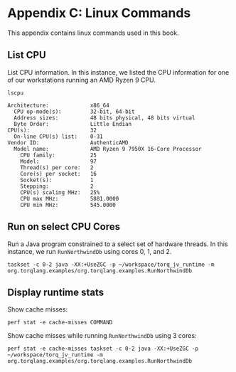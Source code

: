 # Appendix C: Linux Commands

This appendix contains linux commands used in this book.

## List CPU

List CPU information. In this instance, we listed the CPU information for one of our workstations running an AMD Ryzen 9 CPU.

```
lscpu
```

```
Architecture:             x86_64
  CPU op-mode(s):         32-bit, 64-bit
  Address sizes:          48 bits physical, 48 bits virtual
  Byte Order:             Little Endian
CPU(s):                   32
  On-line CPU(s) list:    0-31
Vendor ID:                AuthenticAMD
  Model name:             AMD Ryzen 9 7950X 16-Core Processor
    CPU family:           25
    Model:                97
    Thread(s) per core:   2
    Core(s) per socket:   16
    Socket(s):            1
    Stepping:             2
    CPU(s) scaling MHz:   25%
    CPU max MHz:          5881.0000
    CPU min MHz:          545.0000
```

## Run on select CPU Cores

Run a Java program constrained to a select set of hardware threads. In this instance, we run `RunNorthwindDb` using cores 0, 1, and 2.

```
taskset -c 0-2 java -XX:+UseZGC -p ~/workspace/torq_jv_runtime -m org.torqlang.examples/org.torqlang.examples.RunNorthwindDb
```

## Display runtime stats

Show cache misses:

```
perf stat -e cache-misses COMMAND
```

Show cache misses while running `RunNorthwindDb` using 3 cores:

```
perf stat -e cache-misses taskset -c 0-2 java -XX:+UseZGC -p ~/workspace/torq_jv_runtime -m org.torqlang.examples/org.torqlang.examples.RunNorthwindDb
```
